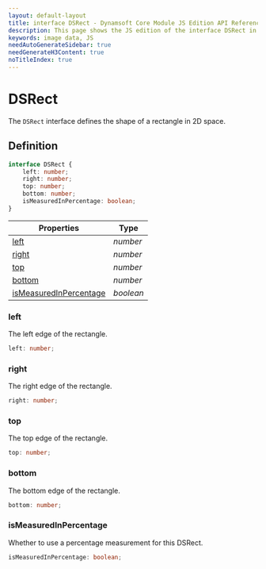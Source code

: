 ```yaml
---
layout: default-layout
title: interface DSRect - Dynamsoft Core Module JS Edition API Reference
description: This page shows the JS edition of the interface DSRect in Dynamsoft Core Module.
keywords: image data, JS
needAutoGenerateSidebar: true
needGenerateH3Content: true
noTitleIndex: true
---
```


# DSRect

The `DSRect` interface defines the shape of a rectangle in 2D space.

## Definition

```typescript
interface DSRect {
    left: number;
    right: number;
    top: number;
    bottom: number;
    isMeasuredInPercentage: boolean;
}
```

| Properties            | Type |
|----------------------|-------------|
| [left](#left) | *number* |
| [right](#right) | *number* |
| [top](#top) | *number* |
| [bottom](#bottom) | *number* |
| [isMeasuredInPercentage](#ismeasuredinpercentage) | *boolean* |

### left

The left edge of the rectangle.

```typescript
left: number;
```

### right

The right edge of the rectangle.

```typescript
right: number;
```

### top

The top edge of the rectangle.

```typescript
top: number;
```

### bottom

The bottom edge of the rectangle.

```typescript
bottom: number;
```

### isMeasuredInPercentage

Whether to use a percentage measurement for this DSRect.

```typescript
isMeasuredInPercentage: boolean;
```
